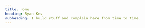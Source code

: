 ```yaml
---
title: Home
heading: Ryan Kes
subheading: I build stuff and complain here from time to time.
---
```


